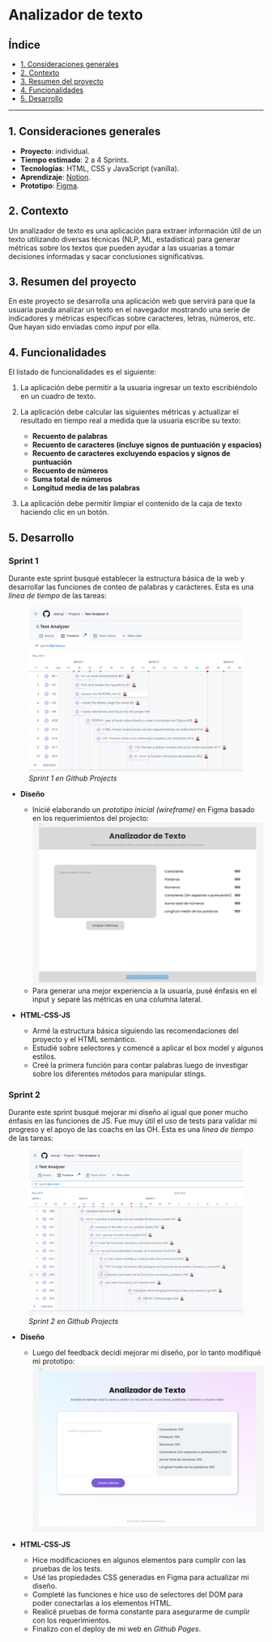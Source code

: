 # Analizador de texto

## Índice

* [1. Consideraciones generales](#1-consideraciones-generales)
* [2. Contexto](#2-contexto)
* [3. Resumen del proyecto](#3-resumen-del-proyecto)
* [4. Funcionalidades](#4-funcionalidades)
* [5. Desarrollo](#5-desarrollo)

***

## 1. Consideraciones generales

- **Proyecto**: individual.
- **Tiempo estimado**: 2 a 4 Sprints.
- **Tecnologías**: HTML, CSS y JavaScript (vanilla).
- **Aprendizaje**: [Notion](https://buttered-accordion-f01.notion.site/P1-Analizador-de-Textos-2366ec2287024ae397bbb358ecafc50e?pvs=4).
- **Prototipo**: [Figma](https://www.figma.com/design/Ta7gMoQJfuiPvfCvKBipFS/Text-Analyzer?node-id=0-1&t=GmOdad4uQQkZBP1e-1).


## 2. Contexto

Un analizador de texto es una aplicación para extraer información útil de un
texto utilizando diversas técnicas (NLP, ML, estadística) para generar métricas sobre los textos que pueden ayudar a las usuarias a
tomar decisiones informadas y sacar conclusiones significativas.

## 3. Resumen del proyecto

En este proyecto se desarrolla una aplicación web que servirá para que la usuaria
pueda analizar un texto en el navegador mostrando una serie de indicadores y
métricas específicas sobre caracteres, letras, números, etc. Que hayan sido
enviadas como _input_ por ella. 

## 4. Funcionalidades

El listado de funcionalidades es el siguiente:

1. La aplicación debe permitir a la usuaria ingresar un texto escribiéndolo
en un cuadro de texto.

2. La aplicación debe calcular las siguientes métricas y actualizar el
resultado en tiempo real a medida que la usuaria escribe su texto:

    - **Recuento de palabras**
    - **Recuento de caracteres (incluye signos de puntuación y espacios)**
    - **Recuento de caracteres excluyendo espacios y signos de puntuación**
    - **Recuento de números**
    - **Suma total de números**
    - **Longitud media de las palabras**

3. La aplicación debe permitir limpiar el contenido de la caja de texto haciendo
clic en un botón.

## 5. Desarrollo

### Sprint 1
Durante este sprint busqué establecer la estructura básica de la web y desarrollar las funciones de conteo de palabras y carácteres. 
Esta es una <i>línea de tiempo</i> de las tareas:
<figure>
  <img src="img/sprint1.png" alt="github projects timeline" width="700">
  <figcaption><i>Sprint 1 en Github Projects</i></figcaption>
</figure>

* **Diseño**

  - Inicié elaborando un <i>prototipo inicial (wireframe)</i> en Figma basado en los requerimientos del projecto:
!["Prototipo versión 1.1"](img/Prototype1.png)
  - Para generar una mejor experiencia a la usuaria, pusé énfasis en el input y separé las métricas en una columna lateral. 
* **HTML-CSS-JS**
  - Armé la estructura básica siguiendo las recomendaciones del proyecto y el HTML semántico.
  - Estudié sobre selectores y comencé a aplicar el box model y algunos estilos.
  - Creé la primera función para contar palabras luego de investigar sobre los diferentes métodos para manipular stings.

### Sprint 2
Durante este sprint busqué mejorar mi diseño al igual que poner mucho énfasis en las funciones de JS. Fue muy útil el uso de tests para validar mi progreso y el apoyo de las coachs en las OH.
Esta es una <i>línea de tiempo</i> de las tareas:
<figure>
  <img src="img/sprint2.png" alt="github projects timeline" width="700">
  <figcaption><i>Sprint 2 en Github Projects</i></figcaption>
</figure>

* **Diseño**

  - Luego del feedback decidí mejorar mi diseño, por lo tanto modifiqué mi prototipo:
!["Prototipo versión 1.2"](img/Prototype2.png) 
* **HTML-CSS-JS**
  - Hice modificaciones en algunos elementos para cumplir con las pruebas de los tests.
  - Usé las propiedades CSS generadas en Figma para actualizar mi diseño.
  - Completé las funciones e hice uso de selectores del DOM para poder conectarlas a los elementos HTML.
  - Realicé pruebas de forma constante para asegurarme de cumplir con los requerimientos.
  - Finalizo con el deploy de mi web en <i>Github Pages</i>.

